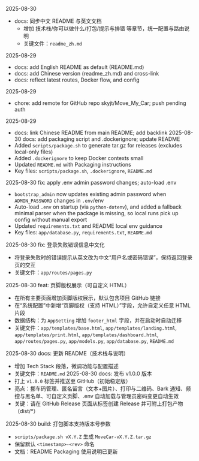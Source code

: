 2025-08-30
- docs: 同步中文 README 与英文文档
  - 增加 技术栈/你可以做什么/打包/提示与排错 等章节，统一配置与路由说明
  - 关键文件：`readme_zh.md`

2025-08-29
- docs: add English README as default (README.md)
- docs: add Chinese version (readme_zh.md) and cross-link
- docs: reflect latest routes, Docker flow, and config

2025-08-29
- chore: add remote for GitHub repo skyjt/Move_My_Car; push pending auth

2025-08-29
- docs: link Chinese README from main README; add backlink
2025-08-30 docs: add packaging script and .dockerignore; update README
- Added `scripts/package.sh` to generate tar.gz for releases (excludes local-only files)
- Added `.dockerignore` to keep Docker contexts small
- Updated `README.md` with Packaging instructions
- Key files: `scripts/package.sh`, `.dockerignore`, `README.md`

2025-08-30 fix: apply .env admin password changes; auto-load .env
- `bootstrap_admin` now updates existing admin password when `ADMIN_PASSWORD` changes in `.env`/env
- Auto-load `.env` on startup (via `python-dotenv`), and added a fallback minimal parser when the package is missing, so local runs pick up config without manual export
- Updated `requirements.txt` and README local env guidance
- Key files: `app/database.py`, `requirements.txt`, `README.md`

2025-08-30 fix: 登录失败错误信息中文化
- 将登录失败时的错误提示从英文改为中文“用户名或密码错误”，保持返回登录页的交互
- 关键文件：`app/routes/pages.py`

2025-08-30 feat: 页脚版权展示（可自定义 HTML）
- 在所有主要页面增加页脚版权展示，默认包含项目 GitHub 链接
- 在“系统配置”中新增“页脚版权（支持 HTML）”字段，允许自定义任意 HTML 片段
- 数据结构：为 `AppSetting` 增加 `footer_html` 字段，并在启动时自动迁移
- 关键文件：`app/templates/base.html`, `app/templates/landing.html`, `app/templates/print.html`, `app/templates/dashboard.html`, `app/routes/pages.py`, `app/models.py`, `app/database.py`, `README.md`

2025-08-30 docs: 更新 README（技术栈与说明）
- 增加 Tech Stack 段落，微调功能与配置描述
- 关键文件：`README.md`
2025-08-30 docs: 发布 v1.0.0 版本
- 打上 `v1.0.0` 标签并推送至 GitHub（初始稳定版）
- 亮点：挪车码管理、匿名留言（文本+图片）、打印与二维码、Bark 通知、频控与黑名单、可自定义页脚、.env 自动加载与管理员密码变更自动生效
- 关键：请在 GitHub Release 页面从标签创建 Release 并可附上打包产物（dist/*）

2025-08-30 build: 打包脚本支持版本号参数
- `scripts/package.sh vX.Y.Z` 生成 `MoveCar-vX.Y.Z.tar.gz`
- 保留默认 `<timestamp>-<rev>` 命名
- 文档：README Packaging 使用说明已更新
